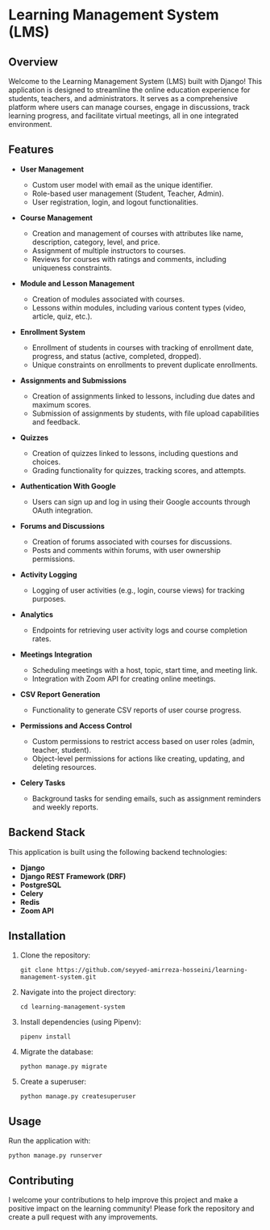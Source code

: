 # Learning Management System (LMS)
## Overview

Welcome to the Learning Management System (LMS) built with Django! This application is designed to streamline the online education experience for students, teachers, and administrators. It serves as a comprehensive platform where users can manage courses, engage in discussions, track learning progress, and facilitate virtual meetings, all in one integrated environment.

## Features

- **User Management**
  - Custom user model with email as the unique identifier.
  - Role-based user management (Student, Teacher, Admin).
  - User registration, login, and logout functionalities.

- **Course Management**
  - Creation and management of courses with attributes like name, description, category, level, and price.
  - Assignment of multiple instructors to courses.
  - Reviews for courses with ratings and comments, including uniqueness constraints.

- **Module and Lesson Management**
  - Creation of modules associated with courses.
  - Lessons within modules, including various content types (video, article, quiz, etc.).

- **Enrollment System**
  - Enrollment of students in courses with tracking of enrollment date, progress, and status (active, completed, dropped).
  - Unique constraints on enrollments to prevent duplicate enrollments.

- **Assignments and Submissions**
  - Creation of assignments linked to lessons, including due dates and maximum scores.
  - Submission of assignments by students, with file upload capabilities and feedback.

- **Quizzes**
  - Creation of quizzes linked to lessons, including questions and choices.
  - Grading functionality for quizzes, tracking scores, and attempts.

- **Authentication With Google**
  - Users can sign up and log in using their Google accounts through OAuth integration.

- **Forums and Discussions**
  - Creation of forums associated with courses for discussions.
  - Posts and comments within forums, with user ownership permissions.

- **Activity Logging**
  - Logging of user activities (e.g., login, course views) for tracking purposes.

- **Analytics**
  - Endpoints for retrieving user activity logs and course completion rates.

- **Meetings Integration**
  - Scheduling meetings with a host, topic, start time, and meeting link.
  - Integration with Zoom API for creating online meetings.

- **CSV Report Generation**
  - Functionality to generate CSV reports of user course progress.

- **Permissions and Access Control**
  - Custom permissions to restrict access based on user roles (admin, teacher, student).
  - Object-level permissions for actions like creating, updating, and deleting resources.

- **Celery Tasks**
  - Background tasks for sending emails, such as assignment reminders and weekly reports.

## Backend Stack

This application is built using the following backend technologies:

- **Django**
- **Django REST Framework (DRF)**
- **PostgreSQL**
- **Celery**
- **Redis**
- **Zoom API**
  
## Installation

1. Clone the repository:
     ```
     git clone https://github.com/seyyed-amirreza-hosseini/learning-management-system.git
    ```

2. Navigate into the project directory:
      ```
      cd learning-management-system
      ```
3. Install dependencies (using Pipenv):
      ```
      pipenv install
      ```
4. Migrate the database:
    ```
    python manage.py migrate
    ```
5. Create a superuser:
    ```
    python manage.py createsuperuser
    ``` 

## Usage
Run the application with:
  ```
  python manage.py runserver
  ```

## Contributing

I welcome your contributions to help improve this project and make a positive impact on the learning community!
Please fork the repository and create a pull request with any improvements.

